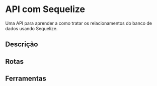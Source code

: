 # API com Sequelize

Uma API para aprender a como tratar os relacionamentos do banco de dados usando Sequelize.

## Descrição

## Rotas

## Ferramentas